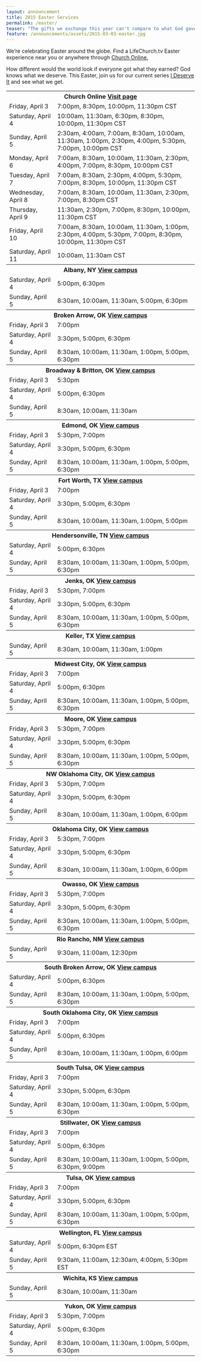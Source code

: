 ```yaml
---
layout: announcement
title: 2015 Easter Services
permalink: /easter/
teaser: "The gifts we exchange this year can't compare to what God gave us on the first Christmas. Jesus brought unfailing love, unending hope, and unfaltering peace. We invite you to join us at LifeChurch.tv this Christmas to celebrate the gifts that only Christ can give."
feature: /announcements/assets/2015-03-03-easter.jpg
---
```

We’re celebrating Easter around the globe. Find a LifeChurch.tv Easter experience near you or anywhere through <a href="//live.lifechurch.tv" target="_blank">Church Online.</a>

How different would the world look if everyone got what they earned? God knows what we deserve. This Easter, join us for our current series <a href="/watch/">I Deserve It</a> and see what we get.

<table>
<tr>
  <th colspan="2">Church Online <a class="right" href="//live.lifechurch.tv">Visit page <i class="icon icon-arrow"></i></a></th>
</tr>
<tr>
  <td>Friday, April 3</td>
  <td>7:00pm, 8:30pm, 10:00pm, 11:30pm CST</td>
</tr>
<tr>
  <td>Saturday, April 4</td>
  <td>10:00am, 11:30am, 6:30pm, 8:30pm, 10:00pm, 11:30pm CST</td>
</tr>
<tr>
  <td>Sunday, April 5</td>
  <td>2:30am, 4:00am, 7:00am, 8:30am, 10:00am, 11:30am, 1:00pm, 2:30pm, 4:00pm, 5:30pm, 7:00pm, 10:00pm CST</td>
</tr>
<tr>
  <td>Monday, April 6</td>
  <td>7:00am, 8:30am, 10:00am, 11:30am, 2:30pm, 4:00pm, 7:00pm, 8:30pm, 10:00pm CST</td>
</tr>
<tr>
  <td>Tuesday, April 7</td>
  <td>7:00am, 8:30am, 2:30pm, 4:00pm, 5:30pm, 7:00pm, 8:30pm, 10:00pm, 11:30pm CST</td>
</tr>
<tr>
  <td>Wednesday, April 8</td>
  <td>7:00am, 8:30am, 10:00am, 11:30am, 2:30pm, 7:00pm, 8:30pm CST</td>
</tr>
<tr>
  <td>Thursday, April 9</td>
  <td>11:30am, 2:30pm, 7:00pm, 8:30pm, 10:00pm, 11:30pm CST</td>
</tr>
<tr>
  <td>Friday, April 10</td>
  <td>7:00am, 8:30am, 10:00am, 11:30am, 1:00pm, 2:30pm, 4:00pm, 5:30pm, 7:00pm, 8:30pm, 10:00pm, 11:30pm CST</td>
</tr>
<tr>
  <td>Saturday, April 11</td>
  <td>10:00am, 11:30am CST</td>
</tr>

<tr>
  <th colspan="2">Albany, NY <a class="right" href="/albany/">View campus <i class="icon icon-arrow"></i></a></th>
</tr>
<tr>
  <td>Saturday, April 4</td>
  <td>5:00pm, 6:30pm</td>
</tr>
<tr>
  <td>Sunday, April 5</td>
  <td>8:30am, 10:00am, 11:30am, 5:00pm, 6:30pm</td>
</tr>

<tr>
  <th colspan="2">Broken Arrow, OK <a class="right" href="/brokenarrow/">View campus <i class="icon icon-arrow"></i></a></th>
</tr>
<tr>
  <td>Friday, April 3</td>
  <td>7:00pm</td>
</tr>
<tr>
  <td>Saturday, April 4</td>
  <td>3:30pm, 5:00pm, 6:30pm</td>
</tr>
<tr>
  <td>Sunday, April 5</td>
  <td>8:30am, 10:00am, 11:30am, 1:00pm, 5:00pm, 6:30pm</td>
</tr>

<tr>
  <th colspan="2">Broadway &amp; Britton, OK <a class="right" href="/broadwaybritton/">View campus <i class="icon icon-arrow"></i></a></th>
</tr>
<tr>
  <td>Friday, April 3</td>
  <td>5:30pm</td>
</tr>
<tr>
  <td>Saturday, April 4</td>
  <td>5:00pm, 6:30pm</td>
</tr>
<tr>
  <td>Sunday, April 5</td>
  <td>8:30am, 10:00am, 11:30am</td>
</tr>

<tr>
  <th colspan="2">Edmond, OK <a class="right" href="/edmond/">View campus <i class="icon icon-arrow"></i></a></th>
</tr>
<tr>
  <td>Friday, April 3</td>
  <td>5:30pm, 7:00pm</td>
</tr>
<tr>
  <td>Saturday, April 4</td>
  <td>3:30pm, 5:00pm, 6:30pm</td>
</tr>
<tr>
  <td>Sunday, April 5</td>
  <td>8:30am, 10:00am, 11:30am, 1:00pm, 5:00pm, 6:30pm</td>
</tr>

<tr>
  <th colspan="2">Fort Worth, TX <a class="right" href="/fortworth/">View campus <i class="icon icon-arrow"></i></a></th>
</tr>
<tr>
  <td>Friday, April 3</td>
  <td>7:00pm</td>
</tr>
<tr>
  <td>Saturday, April 4</td>
  <td>3:30pm, 5:00pm, 6:30pm</td>
</tr>
<tr>
  <td>Sunday, April 5</td>
  <td>8:30am, 10:00am, 11:30am, 1:00pm, 5:00pm</td>
</tr>

<tr>
  <th colspan="2">Hendersonville, TN <a class="right" href="/hendersonville/">View campus <i class="icon icon-arrow"></i></a></th>
</tr>
<tr>
  <td>Saturday, April 4</td>
  <td>5:00pm, 6:30pm</td>
</tr>
<tr>
  <td>Sunday, April 5</td>
  <td>8:30am, 10:00am, 11:30am, 1:00pm, 5:00pm, 6:30pm</td>
</tr>

<tr>
  <th colspan="2">Jenks, OK <a class="right" href="/jenks/">View campus <i class="icon icon-arrow"></i></a></th>
</tr>
<tr>
  <td>Friday, April 3</td>
  <td>5:30pm, 7:00pm</td>
</tr>
<tr>
  <td>Saturday, April 4</td>
  <td>3:30pm, 5:00pm, 6:30pm</td>
</tr>
<tr>
  <td>Sunday, April 5</td>
  <td>8:30am, 10:00am, 11:30am, 1:00pm, 5:00pm, 6:30pm</td>
</tr>

<tr>
  <th colspan="2">Keller, TX <a class="right" href="/keller/">View campus <i class="icon icon-arrow"></i></a></th>
</tr>
<tr>
  <td>Sunday, April 5</td>
  <td>8:30am, 10:00am, 11:30am, 1:00pm</td>
</tr>

<tr>
  <th colspan="2">Midwest City, OK <a class="right" href="/midwestcity/">View campus <i class="icon icon-arrow"></i></a></th>
</tr>
<tr>
  <td>Friday, April 3</td>
  <td>7:00pm</td>
</tr>
<tr>
  <td>Saturday, April 4</td>
  <td>5:00pm, 6:30pm</td>
</tr>
<tr>
  <td>Sunday, April 5</td>
  <td>8:30am, 10:00am, 11:30am, 1:00pm, 5:00pm, 6:30pm</td>
</tr>

<tr>
  <th colspan="2">Moore, OK <a class="right" href="/moore/">View campus <i class="icon icon-arrow"></i></a></th>
</tr>
<tr>
  <td>Friday, April 3</td>
  <td>5:30pm, 7:00pm</td>
</tr>
<tr>
  <td>Saturday, April 4</td>
  <td>3:30pm, 5:00pm, 6:30pm</td>
</tr>
<tr>
  <td>Sunday, April 5</td>
  <td>8:30am, 10:00am, 11:30am, 1:00pm, 5:00pm, 6:30pm</td>
</tr>

<tr>
  <th colspan="2">NW Oklahoma City, OK <a class="right" href="/northwestokc/">View campus <i class="icon icon-arrow"></i></a></th>
</tr>
<tr>
  <td>Friday, April 3</td>
  <td>5:30pm, 7:00pm</td>
</tr>
<tr>
  <td>Saturday, April 4</td>
  <td>3:30pm, 5:00pm, 6:30pm</td>
</tr>
<tr>
  <td>Sunday, April 5</td>
  <td>8:30am, 10:00am, 11:30am, 1:00pm, 6:00pm</td>
</tr>

<tr>
  <th colspan="2">Oklahoma City, OK <a class="right" href="/okc/">View campus <i class="icon icon-arrow"></i></a></th>
</tr>
<tr>
  <td>Friday, April 3</td>
  <td>5:30pm, 7:00pm</td>
</tr>
<tr>
  <td>Saturday, April 4</td>
  <td>3:30pm, 5:00pm, 6:30pm</td>
</tr>
<tr>
  <td>Sunday, April 5</td>
  <td>8:30am, 10:00am, 11:30am, 1:00pm, 6:00pm</td>
</tr>

<tr>
  <th colspan="2">Owasso, OK <a class="right" href="/owasso/">View campus <i class="icon icon-arrow"></i></a></th>
</tr>
<tr>
  <td>Friday, April 3</td>
  <td>5:30pm, 7:00pm</td>
</tr>
<tr>
  <td>Saturday, April 4</td>
  <td>3:30pm, 5:00pm, 6:30pm</td>
</tr>
<tr>
  <td>Sunday, April 5</td>
  <td>8:30am, 10:00am, 11:30am, 1:00pm, 5:00pm, 6:30pm</td>
</tr>

<tr>
  <th colspan="2">Rio Rancho, NM <a class="right" href="/riorancho/">View campus <i class="icon icon-arrow"></i></a></th>
</tr>
<tr>
  <td>Sunday, April 5</td>
  <td>9:30am, 11:00am, 12:30pm</td>
</tr>

<tr>
  <th colspan="2">South Broken Arrow, OK <a class="right" href="/southbrokenarrow/">View campus <i class="icon icon-arrow"></i></a></th>
</tr>
<tr>
  <td>Saturday, April 4</td>
  <td>5:00pm, 6:30pm</td>
</tr>
<tr>
  <td>Sunday, April 5</td>
  <td>8:30am, 10:00am, 11:30am, 1:00pm, 5:00pm, 6:30pm</td>
</tr>

<tr>
  <th colspan="2">South Oklahoma City, OK <a class="right" href="/southokc/">View campus <i class="icon icon-arrow"></i></a></th>
</tr>
<tr>
  <td>Friday, April 3</td>
  <td>7:00pm</td>
</tr>
<tr>
  <td>Saturday, April 4</td>
  <td>5:00pm, 6:30pm</td>
</tr>
<tr>
  <td>Sunday, April 5</td>
  <td>8:30am, 10:00am, 11:30am, 1:00pm, 6:00pm</td>
</tr>

<tr>
  <th colspan="2">South Tulsa, OK <a class="right" href="/southtulsa/">View campus <i class="icon icon-arrow"></i></a></th>
</tr>
<tr>
  <td>Friday, April 3</td>
  <td>7:00pm</td>
</tr>
<tr>
  <td>Saturday, April 4</td>
  <td>3:30pm, 5:00pm, 6:30pm</td>
</tr>
<tr>
  <td>Sunday, April 5</td>
  <td>8:30am, 10:00am, 11:30am, 1:00pm, 5:00pm, 6:30pm</td>
</tr>

<tr>
  <th colspan="2">Stillwater, OK <a class="right" href="/stillwater/">View campus <i class="icon icon-arrow"></i></a></th>
</tr>
<tr>
  <td>Friday, April 3</td>
  <td>7:00pm</td>
</tr>
<tr>
  <td>Saturday, April 4</td>
  <td>5:00pm, 6:30pm</td>
</tr>
<tr>
  <td>Sunday, April 5</td>
  <td>8:30am, 10:00am, 11:30am, 1:00pm, 5:00pm, 6:30pm, 9:00pm</td>
</tr>

<tr>
  <th colspan="2">Tulsa, OK <a class="right" href="/tulsa/">View campus <i class="icon icon-arrow"></i></a></th>
</tr>
<tr>
  <td>Friday, April 3</td>
  <td>7:00pm</td>
</tr>
<tr>
  <td>Saturday, April 4</td>
  <td>3:30pm, 5:00pm, 6:30pm</td>
</tr>
<tr>
  <td>Sunday, April 5</td>
  <td>8:30am, 10:00am, 11:30am, 1:00pm, 5:00pm, 6:30pm</td>
</tr>

<tr>
  <th colspan="2">Wellington, FL <a class="right" href="/wellington/">View campus <i class="icon icon-arrow"></i></a></th>
</tr>
<tr>
  <td>Saturday, April 4</td>
  <td>5:00pm, 6:30pm EST</td>
</tr>
<tr>
  <td>Sunday, April 5</td>
  <td>9:30am, 11:00am, 12:30am, 4:00pm, 5:30pm EST</td>
</tr>

<tr>
  <th colspan="2">Wichita, KS <a class="right" href="/wichita/">View campus <i class="icon icon-arrow"></i></a></th>
</tr>
<tr>
  <td>Sunday, April 5</td>
  <td>8:30am, 10:00am, 11:30am</td>
</tr>

<tr>
  <th colspan="2">Yukon, OK <a class="right" href="/yukon/">View campus <i class="icon icon-arrow"></i></a></th>
</tr>
<tr>
  <td>Friday, April 3</td>
  <td>5:30pm, 7:00pm</td>
</tr>
<tr>
  <td>Saturday, April 4</td>
  <td>5:00pm, 6:30pm</td>
</tr>
<tr>
  <td>Sunday, April 5</td>
  <td>8:30am, 10:00am, 11:30am, 1:00pm, 5:00pm, 6:30pm</td>
</tr>
</table>
